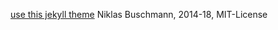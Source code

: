 [use this jekyll theme](https://github.com/niklasbuschmann/contrast)
Niklas Buschmann, 2014-18, MIT-License